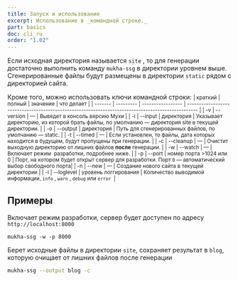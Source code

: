 ```yaml
---
title: Запуск и использование
excerpt: Использование в _командной строке._
part: basics
doc: cli_ru
order: "1.02"
---
```


Если исходная директория называется `site` , то для генерации достаточно выполнить команду `mukha-ssg` в директории уровнем выше. Сгенерированные файлы будут размещены в директории `static` рядом с директорией сайта.

Кроме того, можно использовать ключи командной строки:
<small>
| краткий | полный    | значение          | что делает                                                                                         |
| ------- | --------- | ----------------- | -------------------------------------------------------------------------------------------------- |
| -v      | --version | —               | Выведет в консоль версию Мухи                                                                      |
| -i      | --input   | директория        | Указывает директорию, из которой брать файлы, по умолчанию — директория site в текущей директории. |
| -o      | --output  | директория        | Путь для сгенерированных файлов, по умолчанию — static.                                            |
| -t      | --timed   | —               | Если установлен, то файлы, дата которых находится в будущем, будут пропущены при генерации.        |
| -с      | --cleanup | —               | Очистит выходную директорию от лишних файлов **после** генерации.                                  |
| -w      | --watch   | —               | Включает режим  разработки, подробнее ниже.                                                        |
| -p      | --port    | номер порта >1024 или 0 | Порт, на котором будет открыт сервер для разработки. Порт `0` — автоматический выбор свободного порта|
| -n      | --new     | —               | Создание нового сайта в текущей директории                                                         |
| -l | <nobr>--loglevel</nobr> | уровень логгирования | Количество выводимой информации, `info` , `warn` , `debug` или  `error`   |
</small>

## Примеры

Включает режим разработки, сервер будет доступен по адресу `http://localhost:8000`

```shell
mukha-ssg -w -p 8000
```

Берет исходные файлы в директории `site`, сохраняет результат в `blog`, которую очищает от лишних файлов после генерации

```bash
mukha-ssg --output blog -c
```
